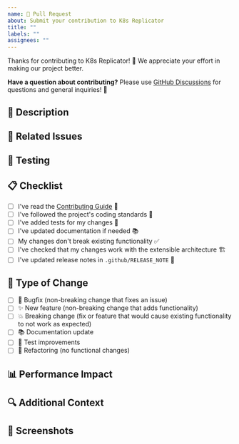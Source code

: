 ```yaml
---
name: 🚀 Pull Request
about: Submit your contribution to K8s Replicator
title: ""
labels: ""
assignees: ""
---
```


Thanks for contributing to K8s Replicator! 🎉 We appreciate your effort in making our project better.

**Have a question about contributing?** Please use [GitHub Discussions](https://github.com/nadundesilva/k8s-replicator/discussions) for questions and general inquiries! 💬

## 📝 Description

<!-- A clear and concise description of what this PR does -->

## 🔗 Related Issues

<!-- Link to related issues using "Fixes #123" or "Closes #123" -->

## 🧪 Testing

<!-- Describe the tests you ran to verify your changes -->

## 📋 Checklist

- [ ] I've read the [Contributing Guide](CONTRIBUTING.md) 🤝
- [ ] I've followed the project's coding standards 📏
- [ ] I've added tests for my changes 🧪
- [ ] I've updated documentation if needed 📚
- [ ] My changes don't break existing functionality ✅
- [ ] I've checked that my changes work with the extensible architecture 🏗️
- [ ] I've updated release notes in `.github/RELEASE_NOTE` 📝

## 🎯 Type of Change

<!-- Check the relevant option -->

- [ ] 🐛 Bugfix (non-breaking change that fixes an issue)
- [ ] ✨ New feature (non-breaking change that adds functionality)
- [ ] 💥 Breaking change (fix or feature that would cause existing functionality to not work as expected)
- [ ] 📚 Documentation update
- [ ] 🧪 Test improvements
- [ ] 🔧 Refactoring (no functional changes)

## 📊 Performance Impact

<!-- If applicable, describe any performance implications -->

## 🔍 Additional Context

<!-- Add any other context about the PR here -->

## 📸 Screenshots

<!-- If applicable, add screenshots to help explain your changes -->
